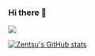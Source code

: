 ### Hi there 👋

<a href="https://discord.com/users/666673097683763229">
  <img src="https://plug.ninja/theme-1/666673097683763229?size=2048">
  
  
 ![Zentsu's GitHub stats](https://github-readme-stats.vercel.app/api?username=zentsu&show_icons=true&theme=gruvbox)
<!--

- 🔭 I’m currently working on ...
- 🌱 I’m currently learning ...
- 👯 I’m looking to collaborate on ...
- 🤔 I’m looking for help with ...
- 💬 Ask me about ...
- 📫 How to reach me: ...
- 😄 Pronouns: ...
- ⚡ Fun fact: ...
-->
